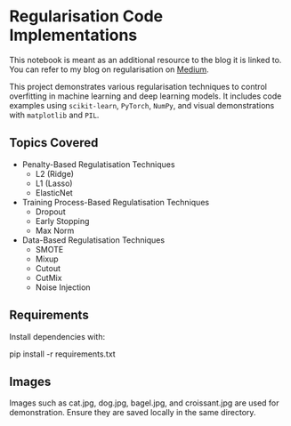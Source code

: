 # Regularisation Code Implementations

This notebook is meant as an additional resource to the blog it is linked to. You can refer to my blog on regularisation on [Medium](https://medium.com/p/5cbd2932612d/edit).

This project demonstrates various regularisation techniques to control overfitting in machine learning and deep learning models. It includes code examples using `scikit-learn`, `PyTorch`, `NumPy`, and visual demonstrations with `matplotlib` and `PIL`. 

## Topics Covered
- Penalty-Based Regulatisation Techniques
  - L2 (Ridge) 
  - L1 (Lasso) 
  - ElasticNet 
- Training Process-Based Regulatisation Techniques
  - Dropout
  - Early Stopping
  - Max Norm 
- Data-Based Regulatisation Techniques
  - SMOTE
  - Mixup
  - Cutout
  - CutMix
  - Noise Injection

## Requirements

Install dependencies with:

pip install -r requirements.txt

## Images

Images such as cat.jpg, dog.jpg, bagel.jpg, and croissant.jpg are used for demonstration. Ensure they are saved locally in the same directory.
